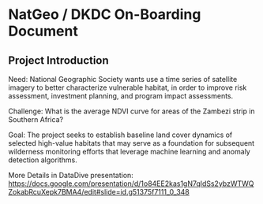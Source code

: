 # NatGeo / DKDC On-Boarding Document
## Project Introduction
Need: National Geographic Society wants use a time series of satellite imagery to better characterize vulnerable habitat, in order to improve risk assessment, investment planning, and program impact assessments. 

Challenge: What is the average NDVI curve for areas of the Zambezi strip in Southern Africa?

Goal: The project seeks to establish baseline land cover dynamics of selected high-value habitats that may serve as a foundation for subsequent wilderness monitoring efforts that leverage machine learning and anomaly detection algorithms.

More Details in DataDive presentation: https://docs.google.com/presentation/d/1o84EE2kas1gN7qldSs2ybzWTWQZokabRcuXepk7BMA4/edit#slide=id.g51375f7111_0_348
